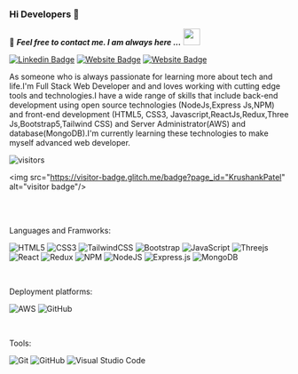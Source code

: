 ### Hi Developers 👋
📝 ***Feel free to contact me. I am always here ...*** <img src="https://media.giphy.com/media/WUlplcMpOCEmTGBtBW/giphy.gif" width="30"> 
<br>
<!-- [![YouTube Badge](https://img.shields.io/badge/YouTube-DeveloperFunnel-red)](https://www.youtube.com/developerfunnel) -->
[![Linkedin Badge](https://img.shields.io/badge/-Krushank-blue?style=flat-square&logo=Linkedin&logoColor=white&link=https://www.linkedin.com/in/Krushank--01629954/)](https://www.linkedin.com/in/krushank-patel-24b825252)
[![Website Badge](https://img.shields.io/badge/WebSite-Krushank-green)](https://krushankpatel.github.io/Krushank_Profile/)
[![Website Badge](https://img.shields.io/badge/StackOverflow-Krushank-yellow)](https://stackoverflow.com/users/21152402/krushank-patel)

As someone who is always passionate for learning more about tech and life.I'm Full Stack Web Developer and
and loves working with cutting edge tools and technologies.I have a wide range of skills that include back-end development using open source technologies (NodeJs,Express Js,NPM) and front-end development (HTML5, CSS3, Javascript,ReactJs,Redux,Three Js,Bootstrap5,Tailwind CSS) and Server Administrator(AWS) and database(MongoDB).I'm currently learning these technologies to make myself advanced web developer. 




![visitors](https://visitor-badge.glitch.me/badge?page_id=KrushankPatel.visitor-badge&left_color=green&right_color=red)

  <img src="https://visitor-badge.glitch.me/badge?page_id="KrushankPatel" alt="visitor badge"/>
 
<!-- <div>
  <h4>🏆 Github Profile Trophy</h4>
  <a href="https://github.com/ryo-ma/github-profile-trophy">
    <img src="https://github-profile-trophy.vercel.app/?username=aakashdeveloper&column=7"/>
  </a>
</div> -->
<br>
<br>

Languages and Framworks: 
<br>

![HTML5](https://img.shields.io/badge/html5-%23E34F26.svg?style=for-the-badge&logo=html5&logoColor=white&margin-top=20px)
![CSS3](https://img.shields.io/badge/css3-%231572B6.svg?style=for-the-badge&logo=css3&logoColor=white)
![TailwindCSS](https://img.shields.io/badge/tailwindcss-%2338B2AC.svg?style=for-the-badge&logo=tailwind-css&logoColor=white)
![Bootstrap](https://img.shields.io/badge/bootstrap-%23563D7C.svg?style=for-the-badge&logo=bootstrap&logoColor=white)
![JavaScript](https://img.shields.io/badge/javascript-%23323330.svg?style=for-the-badge&logo=javascript&logoColor=%23F7DF1E)
![Threejs](https://img.shields.io/badge/threejs-black?style=for-the-badge&logo=three.js&logoColor=white)
![React](https://img.shields.io/badge/react-%2320232a.svg?style=for-the-badge&logo=react&logoColor=%2361DAFB)
![Redux](https://img.shields.io/badge/redux-%23593d88.svg?style=for-the-badge&logo=redux&logoColor=white)
![NPM](https://img.shields.io/badge/NPM-%23CB3837.svg?style=for-the-badge&logo=npm&logoColor=white)
![NodeJS](https://img.shields.io/badge/node.js-6DA55F?style=for-the-badge&logo=node.js&logoColor=white)
![Express.js](https://img.shields.io/badge/express.js-%23404d59.svg?style=for-the-badge&logo=express&logoColor=%2361DAFB)
![MongoDB](https://img.shields.io/badge/MongoDB-%234ea94b.svg?style=for-the-badge&logo=mongodb&logoColor=white)
<div height="40">&nbsp;</div>

Deployment platforms: 
<br>

![AWS](https://img.shields.io/badge/AWS-%23FF9900.svg?style=for-the-badge&logo=amazon-aws&logoColor=white)
![GitHub](https://img.shields.io/badge/github-%23121011.svg?style=for-the-badge&logo=github&logoColor=white)
 <div height="40">&nbsp;</div>

Tools: 
<br>


![Git](https://img.shields.io/badge/git-%23F05033.svg?style=for-the-badge&logo=git&logoColor=white)
![GitHub](https://img.shields.io/badge/github-%23121011.svg?style=for-the-badge&logo=github&logoColor=white)
![Visual Studio Code](https://img.shields.io/badge/Visual%20Studio%20Code-0078d7.svg?style=for-the-badge&logo=visual-studio-code&logoColor=white)
